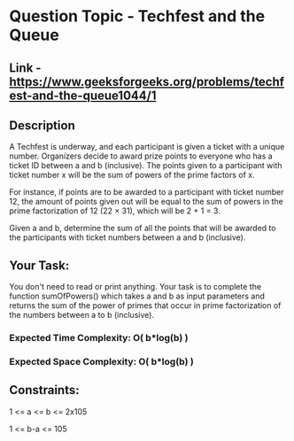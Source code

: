 # Question Topic - Techfest and the Queue

## Link - https://www.geeksforgeeks.org/problems/techfest-and-the-queue1044/1

## Description

A Techfest is underway, and each participant is given a ticket with a unique number. Organizers decide to award prize points to everyone who has a ticket ID between a and b (inclusive). The points given to a participant with ticket number x will be the sum of powers of the prime factors of x.

For instance, if points are to be awarded to a participant with ticket number 12, the amount of points given out will be equal to the sum of powers in the prime factorization of 12 (22 × 31), which will be 2 + 1 = 3.

Given a and b, determine the sum of all the points that will be awarded to the participants with ticket numbers between a and b (inclusive).

## Your Task:
You don't need to read or print anything. Your task is to complete the function sumOfPowers() which takes a and b as input parameters and returns the sum of the power of primes that occur in prime factorization of the numbers between a to b (inclusive).

### Expected Time Complexity: O( b*log(b) )

### Expected Space Complexity: O( b*log(b) )

## Constraints:

1 <= a <= b <= 2x105

1 <= b-a <= 105
